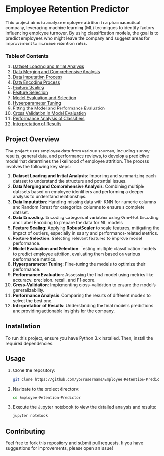 
# Employee Retention Predictor

This project aims to analyze employee attrition in a pharmaceutical company, leveraging machine learning (ML) techniques to identify factors influencing employee turnover. By using classification models, the goal is to predict employees who might leave the company and suggest areas for improvement to increase retention rates.

### Table of Contents
1. [Dataset Loading and Initial Analysis](#1.-Dataset-Loading-and-Initial-Analysis)
2. [Data Merging and Comprehensive Analysis](#2.-Data-Merging-and-Comprehensive-Analysis)
3. [Data Imputation Process](#3.-Data-Imputation-Process)
4. [Data Encoding Process](#4.-Data-Encoding-Process)
5. [Feature Scaling](#5.-Feature-Scaling)
6. [Feature Selection](#6.-Feature-Selection)
7. [Model Evaluation and Selection](#7.-Model-Evaluation-and-Selection)
8. [Hyperparameter Tuning](#8.-Hyperparameter-Tuning)
9. [Fitting the Model and Performance Evaluation](#9.-Fitting-the-Model-and-Performance-Evaluation)
10. [Cross Validation in Model Evaluation](#10.-Cross-Validation-in-Model-Evaluation)
11. [Performance Analysis of Classifiers](#11.-Performance-Analysis-of-Classifiers)
12. [Interpretation of Results](#12.-Interpretation-of-Results)

## Project Overview

The project uses employee data from various sources, including survey results, general data, and performance reviews, to develop a predictive model that determines the likelihood of employee attrition. The process involves the following key steps:

1. **Dataset Loading and Initial Analysis**: Importing and summarizing each dataset to understand the structure and potential issues.
2. **Data Merging and Comprehensive Analysis**: Combining multiple datasets based on employee identifiers and performing a deeper analysis to understand relationships.
3. **Data Imputation**: Handling missing data with KNN for numeric columns and Random Forest for categorical columns to ensure a complete dataset.
4. **Data Encoding**: Encoding categorical variables using One-Hot Encoding and Label Encoding to prepare the data for ML models.
5. **Feature Scaling**: Applying **RobustScaler** to scale features, mitigating the impact of outliers, especially in salary and performance-related metrics.
6. **Feature Selection**: Selecting relevant features to improve model performance.
7. **Model Evaluation and Selection**: Testing multiple classification models to predict employee attrition, evaluating them based on various performance metrics.
8. **Hyperparameter Tuning**: Fine-tuning the models to optimize their performance.
9. **Performance Evaluation**: Assessing the final model using metrics like accuracy, precision, recall, and F1-score.
10. **Cross-Validation**: Implementing cross-validation to ensure the model’s generalizability.
11. **Performance Analysis**: Comparing the results of different models to select the best one.
12. **Interpretation of Results**: Understanding the final model’s predictions and providing actionable insights for the company.

## Installation

To run this project, ensure you have Python 3.x installed. Then, install the required dependencies. 



## Usage

1. Clone the repository:
   ```bash
   git clone https://github.com/yourusername/Employee-Retention-Predictor.git
   ```
2. Navigate to the project directory:
   ```bash
   cd Employee-Retention-Predictor
   ```
3. Execute the Jupyter notebook to view the detailed analysis and results:
   ```bash
   jupyter notebook
   ```



## Contributing

Feel free to fork this repository and submit pull requests. If you have suggestions for improvements, please open an issue!

